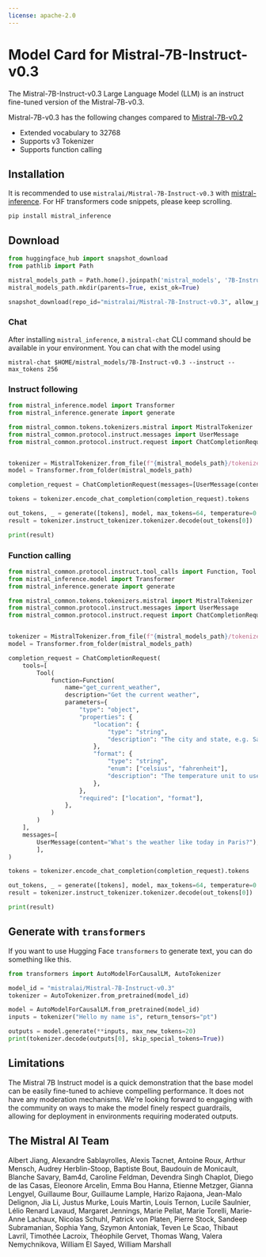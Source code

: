 ```yaml
---
license: apache-2.0
---
```


# Model Card for Mistral-7B-Instruct-v0.3

The Mistral-7B-Instruct-v0.3 Large Language Model (LLM) is an instruct fine-tuned version of the Mistral-7B-v0.3.

Mistral-7B-v0.3 has the following changes compared to [Mistral-7B-v0.2](https://huggingface.co/mistralai/Mistral-7B-Instruct-v0.2/edit/main/README.md)
- Extended vocabulary to 32768
- Supports v3 Tokenizer
- Supports function calling

## Installation

It is recommended to use `mistralai/Mistral-7B-Instruct-v0.3` with [mistral-inference](https://github.com/mistralai/mistral-inference). For HF transformers code snippets, please keep scrolling.

```
pip install mistral_inference
```

## Download

```py
from huggingface_hub import snapshot_download
from pathlib import Path

mistral_models_path = Path.home().joinpath('mistral_models', '7B-Instruct-v0.3')
mistral_models_path.mkdir(parents=True, exist_ok=True)

snapshot_download(repo_id="mistralai/Mistral-7B-Instruct-v0.3", allow_patterns=["params.json", "consolidated.safetensors", "tokenizer.model.v3"], local_dir=mistral_models_path)
```

### Chat

After installing `mistral_inference`, a `mistral-chat` CLI command should be available in your environment. You can chat with the model using

```
mistral-chat $HOME/mistral_models/7B-Instruct-v0.3 --instruct --max_tokens 256
```

### Instruct following

```py
from mistral_inference.model import Transformer
from mistral_inference.generate import generate

from mistral_common.tokens.tokenizers.mistral import MistralTokenizer
from mistral_common.protocol.instruct.messages import UserMessage
from mistral_common.protocol.instruct.request import ChatCompletionRequest


tokenizer = MistralTokenizer.from_file(f"{mistral_models_path}/tokenizer.model.v3")
model = Transformer.from_folder(mistral_models_path)

completion_request = ChatCompletionRequest(messages=[UserMessage(content="Explain Machine Learning to me in a nutshell.")])

tokens = tokenizer.encode_chat_completion(completion_request).tokens

out_tokens, _ = generate([tokens], model, max_tokens=64, temperature=0.0, eos_id=tokenizer.instruct_tokenizer.tokenizer.eos_id)
result = tokenizer.instruct_tokenizer.tokenizer.decode(out_tokens[0])

print(result)
```

### Function calling

```py
from mistral_common.protocol.instruct.tool_calls import Function, Tool
from mistral_inference.model import Transformer
from mistral_inference.generate import generate

from mistral_common.tokens.tokenizers.mistral import MistralTokenizer
from mistral_common.protocol.instruct.messages import UserMessage
from mistral_common.protocol.instruct.request import ChatCompletionRequest


tokenizer = MistralTokenizer.from_file(f"{mistral_models_path}/tokenizer.model.v3")
model = Transformer.from_folder(mistral_models_path)

completion_request = ChatCompletionRequest(
    tools=[
        Tool(
            function=Function(
                name="get_current_weather",
                description="Get the current weather",
                parameters={
                    "type": "object",
                    "properties": {
                        "location": {
                            "type": "string",
                            "description": "The city and state, e.g. San Francisco, CA",
                        },
                        "format": {
                            "type": "string",
                            "enum": ["celsius", "fahrenheit"],
                            "description": "The temperature unit to use. Infer this from the users location.",
                        },
                    },
                    "required": ["location", "format"],
                },
            )
        )
    ],
    messages=[
        UserMessage(content="What's the weather like today in Paris?"),
        ],
)

tokens = tokenizer.encode_chat_completion(completion_request).tokens

out_tokens, _ = generate([tokens], model, max_tokens=64, temperature=0.0, eos_id=tokenizer.instruct_tokenizer.tokenizer.eos_id)
result = tokenizer.instruct_tokenizer.tokenizer.decode(out_tokens[0])

print(result)
```

## Generate with `transformers`

If you want to use Hugging Face `transformers` to generate text, you can do something like this.

```py
from transformers import AutoModelForCausalLM, AutoTokenizer

model_id = "mistralai/Mistral-7B-Instruct-v0.3"
tokenizer = AutoTokenizer.from_pretrained(model_id)

model = AutoModelForCausalLM.from_pretrained(model_id)
inputs = tokenizer("Hello my name is", return_tensors="pt")

outputs = model.generate(**inputs, max_new_tokens=20)
print(tokenizer.decode(outputs[0], skip_special_tokens=True))
```

## Limitations

The Mistral 7B Instruct model is a quick demonstration that the base model can be easily fine-tuned to achieve compelling performance. 
It does not have any moderation mechanisms. We're looking forward to engaging with the community on ways to
make the model finely respect guardrails, allowing for deployment in environments requiring moderated outputs.

## The Mistral AI Team

Albert Jiang, Alexandre Sablayrolles, Alexis Tacnet, Antoine Roux, Arthur Mensch, Audrey Herblin-Stoop, Baptiste Bout, Baudouin de Monicault, Blanche Savary, Bam4d, Caroline Feldman, Devendra Singh Chaplot, Diego de las Casas, Eleonore Arcelin, Emma Bou Hanna, Etienne Metzger, Gianna Lengyel, Guillaume Bour, Guillaume Lample, Harizo Rajaona, Jean-Malo Delignon, Jia Li, Justus Murke, Louis Martin, Louis Ternon, Lucile Saulnier, Lélio Renard Lavaud, Margaret Jennings, Marie Pellat, Marie Torelli, Marie-Anne Lachaux, Nicolas Schuhl, Patrick von Platen, Pierre Stock, Sandeep Subramanian, Sophia Yang, Szymon Antoniak, Teven Le Scao, Thibaut Lavril, Timothée Lacroix, Théophile Gervet, Thomas Wang, Valera Nemychnikova, William El Sayed, William Marshall